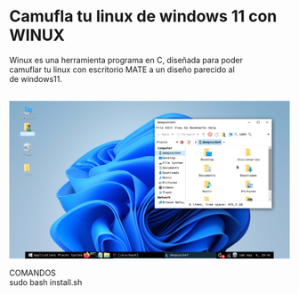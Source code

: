 <h1>Camufla tu linux de windows 11 con WINUX</h1>
<p>
Winux es una herramienta programa en C, diseñada para poder<br>
camuflar tu linux con escritorio MATE a un diseño parecido al<br>
de windows11.<br>
</p>
<br>
<img src="template/template1.png">
<br>
<p>
COMANDOS<br>
sudo bash install.sh<br>
</p>
